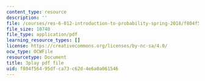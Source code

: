 ```yaml
---
content_type: resource
description: ''
file: /courses/res-6-012-introduction-to-probability-spring-2018/f804f56495dfca73c62d4e6a0a061546_uviHu6m_YnM.pdf
file_size: 10740
file_type: application/pdf
learning_resource_types: []
license: https://creativecommons.org/licenses/by-nc-sa/4.0/
ocw_type: OCWFile
resourcetype: Document
title: 3play pdf file
uid: f804f564-95df-ca73-c62d-4e6a0a061546
---
```

